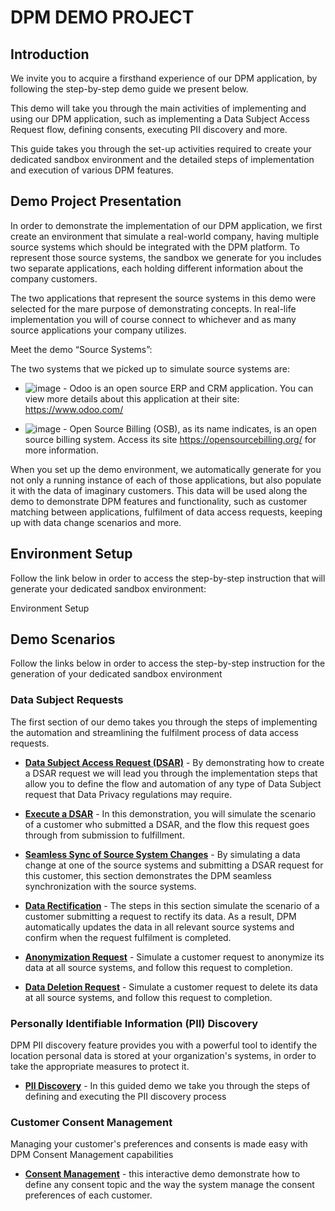# DPM DEMO PROJECT 

## Introduction

We invite you to acquire a firsthand experience of our DPM application, by following the step-by-step demo guide we present below. 

This demo will take you through the main activities of implementing and using our DPM application, such as implementing a Data Subject Access Request flow, defining consents, executing PII discovery and more. 

This guide takes you through the set-up activities required to create your dedicated sandbox environment and the detailed steps of implementation and execution of various DPM features.

## Demo Project Presentation

In order to demonstrate the implementation of our DPM application, we first create an environment that simulate a real-world company, having multiple source systems which should be integrated with the DPM platform. To represent those source systems, the sandbox we generate for you includes two separate applications, each holding different information about the company customers. 

The two applications that represent the source systems in this demo were selected for the mare purpose of demonstrating concepts. In real-life implementation you will of course connect to whichever and as many source applications your company utilizes. 

Meet the demo “Source Systems”:

The two systems that we picked up to simulate source systems are:

- ![image](/articles/demo_project/DPM_Demo_Project/images/01_DSAR_Odoo.PNG) - Odoo is an open source ERP and CRM application. You can view more details about this application at their site: https://www.odoo.com/

- ![image](/articles/demo_project/DPM_Demo_Project/images/01_DSAR_opensourcebilling_icon.png) - Open Source Billing (OSB), as its name indicates, is an open source billing system. Access its site https://opensourcebilling.org/ for more information.


When you set up the demo environment, we automatically generate for you not only a running instance of each of those applications, but also populate it with the data of imaginary customers. This data will be used along the demo to demonstrate DPM features and functionality, such as customer matching between applications, fulfilment of data access requests, keeping up with data change scenarios and more.  

## Environment Setup 

Follow the link below in order to access the step-by-step instruction that will generate your dedicated sandbox environment:

Environment Setup 

## Demo Scenarios

Follow the links below in order to access the step-by-step instruction for the generation of  your dedicated sandbox environment

### Data Subject Requests

The first section of our demo takes you through the steps of implementing the automation and streamlining the fulfilment process of data access requests.

- [**Data Subject Access Request (DSAR)**](/articles/demo_project/DPM_Demo_Project/01_DSAR/01_00_DSAR.md) - By demonstrating how to create a DSAR request we will lead you through the implementation steps that allow you to define the flow and automation of any type of Data Subject request that Data Privacy regulations may require. 

- [**Execute a DSAR**](/articles/demo_project/DPM_Demo_Project/02_DSAR_Fulfillment/02_00_DSAR_Fulfillment_intro.md) - In this demonstration, you will simulate the scenario of a customer who submitted a DSAR, and the flow this request goes through from submission to fulfillment. 

- [**Seamless Sync of Source System Changes**](/articles/demo_project/DPM_Demo_Project/03_Auto_Sync/01_Auto_Sync_Data_Main.md) - By simulating a data change at one of the source systems and submitting a DSAR request for this customer, this section demonstrates the DPM seamless synchronization with the source systems.
- **[Data Rectification](/articles/demo_project/DPM_Demo_Project/04_Rectify/01_Rectify_Data_Main.md)** - The steps in this section simulate the scenario of  a customer submitting a request to rectify its data. As a result, DPM automatically updates the data in all relevant source systems and confirm when the request fulfilment is completed.
- [**Anonymization Request**](/articles/demo_project/DPM_Demo_Project/05_Masking/01_Masking_Data_Main.md) - Simulate a customer request to anonymize its data at all source systems, and follow this request to completion.
- **[Data Deletion Request](/articles/demo_project/DPM_Demo_Project/06_Purging/01_Purging_Data_Main.md)** -  Simulate a customer request to delete its data at all source systems, and follow this request to completion.

### Personally Identifiable Information (PII) Discovery

DPM PII discovery feature provides you with a powerful tool to identify the location personal data is stored at your organization's systems, in order to take the appropriate measures to protect it.

- [**PII Discovery**](/articles/demo_project/DPM_Demo_Project/07_Discovery/Purging/01_Discovery_Main.md) - In this guided demo we take you through the steps of defining and executing the PII discovery process

### Customer Consent Management

Managing your customer's preferences and consents is made easy with DPM Consent Management capabilities

- [**Consent Management**](/articles/demo_project/DPM_Demo_Project/08_Consent/01_Consent_Main.md) - this interactive demo demonstrate how to define any consent topic and the way the system manage the consent preferences of each customer. 
